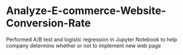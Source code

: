 # Analyze-E-commerce-Website-Conversion-Rate
Performed A/B test and logistic regression in Jupyter Notebook to help company determine whether or not to implement new web page
